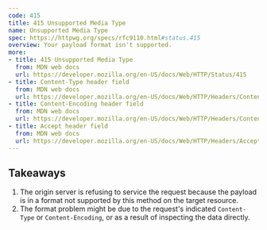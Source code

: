 ```yaml
---
code: 415
title: 415 Unsupported Media Type
name: Unsupported Media Type
spec: https://httpwg.org/specs/rfc9110.html#status.415
overview: Your payload format isn't supported.
more:
- title: 415 Unsupported Media Type
  from: MDN web docs
  url: https://developer.mozilla.org/en-US/docs/Web/HTTP/Status/415
- title: Content-Type header field
  from: MDN web docs
  url: https://developer.mozilla.org/en-US/docs/Web/HTTP/Headers/Content-Type
- title: Content-Encoding header field
  from: MDN web docs
  url: https://developer.mozilla.org/en-US/docs/Web/HTTP/Headers/Content-Encoding
- title: Accept header field
  from: MDN web docs
  url: https://developer.mozilla.org/en-US/docs/Web/HTTP/Headers/Accept
---
```


## Takeaways

1. The origin server is refusing to service the request because the payload is in a format not supported by this method on the target resource.
1. The format problem might be due to the request's indicated `Content-Type` or `Content-Encoding`, or as a result of inspecting the data directly.
